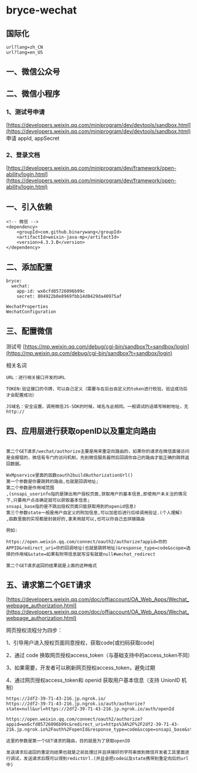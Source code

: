 # bryce-wechat

## 国际化
```
url?lang=zh_CN
url?lang=en_US
```
## 一、微信公众号

## 二、微信小程序

### 1、测试号申请

[https://developers.weixin.qq.com/miniprogram/dev/devtools/sandbox.html](https://developers.weixin.qq.com/miniprogram/dev/devtools/sandbox.html)
申请 appId, appSecret

### 2、登录文档

[https://developers.weixin.qq.com/miniprogram/dev/framework/open-ability/login.html](https://developers.weixin.qq.com/miniprogram/dev/framework/open-ability/login.html)

## 一、引入依赖

```
<!-- 微信 -->
<dependency>
    <groupId>com.github.binarywang</groupId>
    <artifactId>weixin-java-mp</artifactId>
    <version>4.3.3.B</version>
</dependency>
```

## 二、添加配置

```
bryce:
  wechat:
    app-id: wx6cfd85726096b99c
    secret: 804922b0e8969fbb14d8429da40975af

WechatProperties
WechatConfiguration
```

## 三、配置微信

测试号
[https://mp.weixin.qq.com/debug/cgi-bin/sandbox?t=sandbox/login](https://mp.weixin.qq.com/debug/cgi-bin/sandbox?t=sandbox/login)

相关名词

```
URL：进行相关接口开发的URL

TOKEN:验证接口的令牌，可以自己定义（需要与在后台自定义的token进行校验，验证成功后才会配置成功）

JS域名：安全设置，调用微信JS-SDK的时候，域名与此相同。一般调试的话填写映射地址，无http://
```

## 四、应用层进行获取openID以及重定向路由

```

第二个GET请求/wechat/authorize主要是用来重定向路由的，如果你的请求在微信直接访问是会报错的，微信有专门的访问机制，先到微信服务器然后回调你自己的路由才能正确的跳转返回数据。

WxMpservice里面的函数oauth2buildAuthorizationUrl()
第一个参数是你要跳转的路由,也就是回调地址;
第二个参数是作用域范围
,(snsapi_userinfo指的是弹出用户授权页面,获取用户的基本信息,即使用户未关注的情况下,只要用户点击确定就可以获取基本信息;
snsapi_base指的是不跳出授权页面只能获取用到的openid信息)
第三个参数state一般是用户自定义的附加信息,可以加密后进行后续调用验证.(个人理解)
,函数里面的实现都是封装好的,拿来用就可以,也可以你自己去拼接路由

例如:

https://open.weixin.qq.com/connect/oauth2/authorize?appid=你的APPID&redirect_uri=你的回调地址(也就是跳转地址)&response_type=code&scope=选择的作用域&state=如果有附带信息就写没有就是null#wechat_redirect

第二个GET请求返回的结果就是上面的这种格式

```

## 五、请求第二个GET请求

[https://developers.weixin.qq.com/doc/offiaccount/OA_Web_Apps/Wechat_webpage_authorization.html](https://developers.weixin.qq.com/doc/offiaccount/OA_Web_Apps/Wechat_webpage_authorization.html)

网页授权流程分为四步：

1、引导用户进入授权页面同意授权，获取code[或扫码获取code]

2、通过 code 换取网页授权access_token（与基础支持中的access_token不同）

3、如果需要，开发者可以刷新网页授权access_token，避免过期

4、通过网页授权access_token和 openid 获取用户基本信息（支持 UnionID 机制）

```
https://2df2-39-71-43-216.jp.ngrok.io/
https://2df2-39-71-43-216.jp.ngrok.io/auth/authorize?state=null&url=https://2df2-39-71-43-216.jp.ngrok.io/auth/openId

https://open.weixin.qq.com/connect/oauth2/authorize?appid=wx6cfd85726096b99c&redirect_uri=https%3A%2F%2F2df2-39-71-43-216.jp.ngrok.io%2Fauth%2FopenId&response_type=code&scope=snsapi_base&state=null&connect_redirect=1#wechat_redirect

这里的参数是第一个GET请求的路由，目的就是为了获取openID

发送请求后返回的重定向结果也就是之前处理过并且拼接好的字符串放到微信开发者工具里面进行调试，发送请求后既可以得到redictUrl.(并且会把code以及state携带到重定向后的url中)
```



